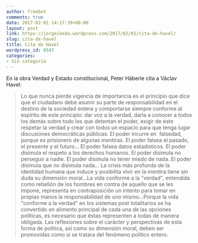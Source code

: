 ```yaml
---
author: freebot
comments: true
date: 2017-02-01 14:17:39+00:00
layout: post
link: https://jorgeikeda.wordpress.com/2017/02/01/cita-de-havel/
slug: cita-de-havel
title: Cita de Havel
wordpress_id: 6547
categories:
- Sin categoría
---
```


En la obra Verdad y Estado constitucional, Peter Häberle cita a Václav Havel:


<blockquote>Lo que nunca pierde vigencia de importancia es el principio que dice que el ciudadano debe asumir su parte de responsabilidad en el destino de la sociedad entera y comportarse siempre conforme al espíritu de este principio: dar voz a la verdad, darla a conocer a todos los demás sobre todo los que detentan el poder, exigir de éste respetar la verdad y crear con todos un espacio para que tenga lugar discusiones democráticas públicas. El poder incurre en  falsedad, porque es prisionero de algunas mentiras. El poder falsea el pasado, el presente y el futuro... El poder falsea datos estadísticos. El poder disimula el respeto a los derechos humanos. El poder disimula no perseguir a nadie. El poder disimula no tener miedo de nada. El poder disimula que no disimula nada... La crisis más profunda de la identidad humana que induce y posibilita vivir en la mentira tiene sin duda su dimensión moral...La vida conforme a la "verdad", entendida como rebelión de los hombres en contra de aquello que se les impone, representa en contraposición un intento para tomar en propias manos la responsabilidad de uno mismo...Porque la vida "conforme a la verdad" en los sistemas post totalitarios se ha convertido en alimento principal de cada una de las opciones políticas, es necesario que éstas representen a todas de manera obligada. Las reflexiones sobre el carácter y perspectivas de esta forma de política, así como su dimensión moral, deben ser promovidas como si se tratara del fenómeno político entero.</blockquote>
